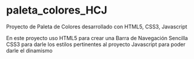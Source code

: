# paleta_colores_HCJ
Proyecto de Paleta de Colores desarrollado con HTML5, CSS3, Javascript

En este proyecto uso HTML5 para crear una Barra de Navegación Sencilla
CSS3 para darle los estilos pertinentes al proyecto
Javascript para poder darle el dinamismo
